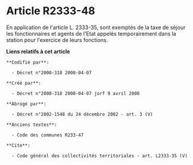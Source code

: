 # Article R2333-48

En application de l'article L. 2333-35, sont exemptés de la taxe de séjour les fonctionnaires et agents de l'Etat appelés
temporairement dans la station pour l'exercice de leurs fonctions.

**Liens relatifs à cet article**

	**Codifié par**:

	  - Décret n°2000-318 2000-04-07

	**Créé par**:

	  - Décret n°2000-318 2000-04-07 jorf 9 avril 2000

	**Abrogé par**:

	  - Décret n°2002-1548 du 24 décembre 2002 - art. 3 (V)

	**Anciens textes**:

	  - Code des communes R233-47

	**Cite**:

	  - Code général des collectivités territoriales - art. L2333-35 (V)
